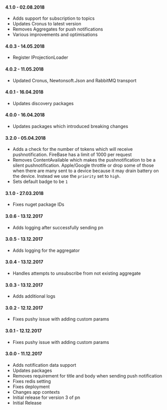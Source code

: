 #### 4.1.0 - 02.08.2018
* Adds support for subscription to topics
* Updates Cronus to latest version
* Removes Aggregates for push notifications
* Various improvements and optimisations

#### 4.0.3 - 14.05.2018
* Register IProjectionLoader

#### 4.0.2 - 11.05.2018
* Updated Cronus, Newtonsoft.Json and RabbitMQ transport

#### 4.0.1 - 16.04.2018
* Updates discovery packages

#### 4.0.0 - 16.04.2018
* Updates packages which introduced breaking changes

#### 3.2.0 - 05.04.2018
* Adds a check for the number of tokens which will receive pushnotification. FireBase has a limit of 1000 per request
* Removes ContentAvailable which makes the pushnotification to be a silent pushnotification. Apple/Google throttle or drop some of those when there are many sent to a device because it may drain battery on the device. Instead we use the `priority` set to `high`.
* Sets default badge to be `1`

#### 3.1.0 - 27.03.2018
* Fixes nuget package IDs

#### 3.0.6 - 13.12.2017
* Adds logging after successfully sending pn

#### 3.0.5 - 13.12.2017
* Adds logging for the aggregator

#### 3.0.4 - 13.12.2017
* Handles attempts to unsubscribe from not existing aggregate

#### 3.0.3 - 13.12.2017
* Adds additional logs

#### 3.0.2 - 12.12.2017
* Fixes pushy issue with adding custom params

#### 3.0.1 - 12.12.2017
* Fixes pushy issue with adding custom params

#### 3.0.0 - 11.12.2017
* Adds notification data support
* Updates packages
* Removes requirement for title and body when sending push notification
* Fixes redis setting
* Fixes deployment
* Changes app contexts
* Initial release for version 3 of pn
* Initial Release
